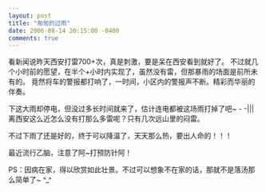 ```yaml
---
layout: post
title: "匆匆的过雨"
date: 2006-08-14 20:15:00 -0400
comments: true
---
```

看新闻说昨天西安打雷700+次，真是刺激，要是呆在西安看到就好了。
不过就几个小时前的愿望，在半个+小时内实现了，虽然没有雷，但那暴雨的场面是前所未有的。
竟然将车的警报都打响了，一时间，小区内的警报声不断。精彩而华丽的伴奏。

下这大雨却停电，但没过多长时间就来了，估计连电都被这场雨打掉了吧~  - -|||
离西安这么近怎么没有打那么多雷呢？只有几次远山里的闷雷。

不过下雨了还是好的，终于可以降温了，天天那么热，要出人命的！！！

最近流行乙脑，注意了阿~打预防针阿！

  PS：因病在家，得以欣赏如此壮景。不过可以想象不在家的话，那就不是落汤那么简单了~  ^_^
